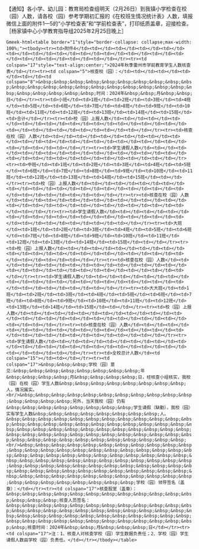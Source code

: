 【通知】各小学、幼儿园：教育局检查组明天（2月26日）到我镇小学检查在校（园）人数，请各校（园）参考学期初汇报的《在校班生情况统计表》人数，填报微信上面的附件1—5的“小学检查表”和“学前检查表”，打印纸质盖章，迎接检查。［杨家镇中心小学教育指导组2025年2月25日晚上］

`Gmeek-html<table border="1"style="border-collapse: collapse;max-width: 100%;"><tbody><tr><td>附件4</td><td></td><td></td><td></td><td></td><td></td><td></td><td></td><td></td><td></td><td></td><td></td><td></td><td></td><td></td><td></td><td></td></tr><tr><td colspan="17"style="text-align:center;">2024年秋季雷州市学前教育学生人数核查表</td></tr><tr><td colspan="5">核查校（园）：</td><td></td><td></td><td></td><td></td><td colspan="8">&nbsp;&nbsp;&nbsp;&nbsp;&nbsp;&nbsp;&nbsp;&nbsp;&nbsp;&nbsp;&nbsp;&nbsp;&nbsp;&nbsp;&nbsp;&nbsp;&nbsp;&nbsp;&nbsp;&nbsp;&nbsp;&nbsp;&nbsp;&nbsp;&nbsp;&nbsp;&nbsp;时间：2024年&nbsp;&nbsp;月&nbsp;&nbsp;日</td></tr><tr><td>小班</td><td>1班</td><td>2班</td><td>3班</td><td>4班</td><td>5班</td><td>6班</td><td>7班</td><td>8班</td><td>9班</td><td>10班</td><td>11班</td><td>12班</td><td>13班</td><td>14班</td><td>15班</td><td>合计</td></tr><tr><td>校（园）上报人数</td><td></td><td></td><td></td><td></td><td></td><td></td><td></td><td></td><td></td><td></td><td></td><td></td><td></td><td></td><td></td><td></td></tr><tr><td>核查在校（园）人数</td><td></td><td></td><td></td><td></td><td></td><td></td><td></td><td></td><td></td><td></td><td></td><td></td><td></td><td></td><td></td><td></td></tr><tr><td>学生请假人数</td><td></td><td></td><td></td><td></td><td></td><td></td><td></td><td></td><td></td><td></td><td></td><td></td><td></td><td></td><td></td><td></td></tr><tr><td>中班</td><td>1班</td><td>2班</td><td>3班</td><td>4班</td><td>5班</td><td>6班</td><td>7班</td><td>8班</td><td>9班</td><td>10班</td><td>11班</td><td>12班</td><td>13班</td><td>14班</td><td>15班</td><td></td></tr><tr><td>校（园）上报人数</td><td></td><td></td><td></td><td></td><td></td><td></td><td></td><td></td><td></td><td></td><td></td><td></td><td></td><td></td><td></td><td></td></tr><tr><td>核查在校（园）人数</td><td></td><td></td><td></td><td></td><td></td><td></td><td></td><td></td><td></td><td></td><td></td><td></td><td></td><td></td><td></td><td></td></tr><tr><td>学生请假人数</td><td></td><td></td><td></td><td></td><td></td><td></td><td></td><td></td><td></td><td></td><td></td><td></td><td></td><td></td><td></td><td></td></tr><tr><td>大班</td><td>1班</td><td>2班</td><td>3班</td><td>4班</td><td>5班</td><td>6班</td><td>7班</td><td>8班</td><td>9班</td><td>10班</td><td>11班</td><td>12班</td><td>13班</td><td>14班</td><td>15班</td><td></td></tr><tr><td>校（园）上报人数</td><td></td><td></td><td></td><td></td><td></td><td></td><td></td><td></td><td></td><td></td><td></td><td></td><td></td><td></td><td></td><td></td></tr><tr><td>核查在校（园）人数</td><td></td><td></td><td></td><td></td><td></td><td></td><td></td><td></td><td></td><td></td><td></td><td></td><td></td><td></td><td></td><td></td></tr><tr><td>学生请假人数</td><td></td><td></td><td></td><td></td><td></td><td></td><td></td><td></td><td></td><td></td><td></td><td></td><td></td><td></td><td></td><td></td></tr><tr><td>大大班</td><td>1班</td><td>2班</td><td>3班</td><td>4班</td><td>5班</td><td>6班</td><td>7班</td><td>8班</td><td>9班</td><td>10班</td><td>11班</td><td>12班</td><td>13班</td><td>14班</td><td>15班</td><td></td></tr><tr><td>校（园）上报人数</td><td></td><td></td><td></td><td></td><td></td><td></td><td></td><td></td><td></td><td></td><td></td><td></td><td></td><td></td><td></td><td></td></tr><tr><td>核查在校（园）人数</td><td></td><td></td><td></td><td></td><td></td><td></td><td></td><td></td><td></td><td></td><td></td><td></td><td></td><td></td><td></td><td></td></tr><tr><td>学生请假人数</td><td></td><td></td><td></td><td></td><td></td><td></td><td></td><td></td><td></td><td></td><td></td><td></td><td></td><td></td><td></td><td></td></tr><tr><td>全校总计人数</td><td colspan="15"></td><td></td></tr><tr><td colspan="17">&nbsp;&nbsp;&nbsp;学校（园）意见:&nbsp;&nbsp;&nbsp;&nbsp;&nbsp;&nbsp;&nbsp;&nbsp;年&nbsp;&nbsp;&nbsp;&nbsp;月&nbsp;&nbsp;&nbsp;&nbsp;日，经核查小组核实，我校（园）在校（园）学生人数&nbsp;&nbsp;&nbsp;&nbsp;&nbsp;&nbsp;&nbsp;&nbsp;人，情况属实。<br/>&nbsp;&nbsp;&nbsp;&nbsp;&nbsp;&nbsp;&nbsp;&nbsp;&nbsp;&nbsp;&nbsp;&nbsp;&nbsp;&nbsp;&nbsp;另外，当天我校（园）仍有&nbsp;&nbsp;&nbsp;&nbsp;&nbsp;&nbsp;&nbsp;&nbsp;学生请假（缺勤），我校（园）实有学生人数&nbsp;&nbsp;&nbsp;&nbsp;&nbsp;&nbsp;&nbsp;&nbsp;人。&nbsp;&nbsp;&nbsp;&nbsp;&nbsp;&nbsp;&nbsp;&nbsp;&nbsp;&nbsp;&nbsp;&nbsp;&nbsp;&nbsp;&nbsp;&nbsp;&nbsp;&nbsp;&nbsp;&nbsp;&nbsp;&nbsp;&nbsp;&nbsp;&nbsp;&nbsp;&nbsp;&nbsp;&nbsp;&nbsp;&nbsp;&nbsp;&nbsp;&nbsp;&nbsp;&nbsp;&nbsp;&nbsp;&nbsp;&nbsp;&nbsp;&nbsp;&nbsp;&nbsp;&nbsp;&nbsp;&nbsp;&nbsp;&nbsp;&nbsp;&nbsp;&nbsp;&nbsp;&nbsp;&nbsp;&nbsp;&nbsp;&nbsp;<br/>&nbsp;&nbsp;&nbsp;&nbsp;&nbsp;&nbsp;&nbsp;&nbsp;&nbsp;&nbsp;&nbsp;&nbsp;&nbsp;&nbsp;&nbsp;&nbsp;&nbsp;&nbsp;&nbsp;&nbsp;&nbsp;&nbsp;&nbsp;&nbsp;&nbsp;&nbsp;&nbsp;&nbsp;&nbsp;&nbsp;&nbsp;&nbsp;&nbsp;&nbsp;&nbsp;&nbsp;&nbsp;&nbsp;&nbsp;&nbsp;&nbsp;&nbsp;&nbsp;&nbsp;&nbsp;&nbsp;&nbsp;&nbsp;&nbsp;&nbsp;&nbsp;&nbsp;&nbsp;&nbsp;&nbsp;&nbsp;&nbsp;&nbsp;&nbsp;&nbsp;&nbsp;&nbsp;&nbsp;&nbsp;&nbsp;&nbsp;&nbsp;&nbsp;&nbsp;&nbsp;&nbsp;&nbsp;&nbsp;&nbsp;&nbsp;&nbsp;&nbsp;&nbsp;&nbsp;&nbsp;&nbsp;&nbsp;&nbsp;&nbsp;&nbsp;&nbsp;&nbsp;&nbsp;&nbsp;学校（园）领导签名（盖章）：</td></tr><tr><td colspan="17">核查股室（盖章）：&nbsp;&nbsp;&nbsp;&nbsp;&nbsp;&nbsp;&nbsp;&nbsp;&nbsp;&nbsp;&nbsp;&nbsp;&nbsp;&nbsp;&nbsp;核查人员签名：&nbsp;&nbsp;&nbsp;&nbsp;&nbsp;&nbsp;&nbsp;&nbsp;&nbsp;&nbsp;&nbsp;&nbsp;&nbsp;&nbsp;&nbsp;&nbsp;&nbsp;&nbsp;&nbsp;&nbsp;&nbsp;&nbsp;&nbsp;&nbsp;&nbsp;&nbsp;&nbsp;&nbsp;&nbsp;&nbsp;&nbsp;&nbsp;&nbsp;&nbsp;&nbsp;&nbsp;&nbsp;&nbsp;&nbsp;&nbsp;&nbsp;&nbsp;&nbsp;&nbsp;&nbsp;&nbsp;&nbsp;&nbsp;核查时间：2024年&nbsp;&nbsp;月&nbsp;&nbsp;&nbsp;日</td></tr><tr><td colspan="17">注：1、核查人对核查学校（园）学生数据负责任；2、学校（园）学生请假人数由学校（园）负责任。</td></tr></tbody></table>`